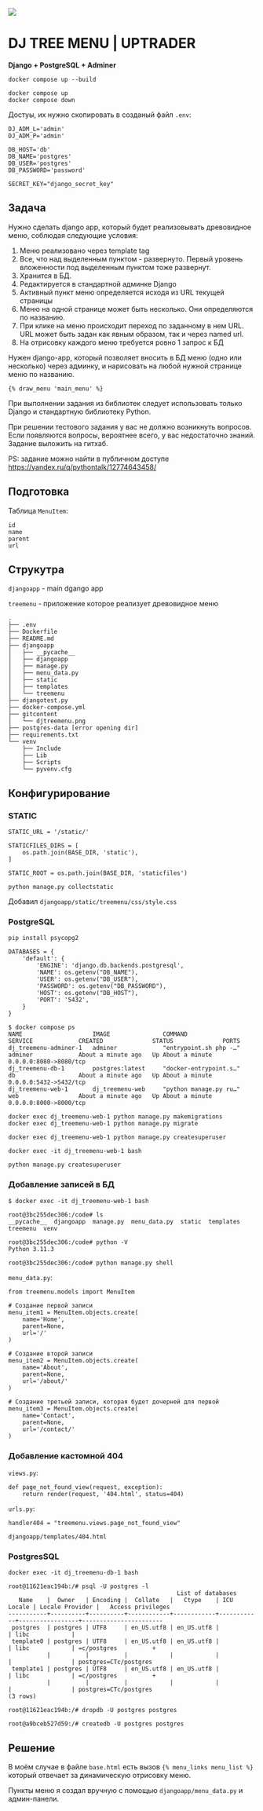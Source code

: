 ![](gitcontent/djtreemenu.png)

# DJ TREE MENU | UPTRADER 

**Django + PostgreSQL + Adminer**

```
docker compose up --build

docker compose up
docker compose down
```

Достуы, их нужно скопировать в созданый файл `.env`:
```
DJ_ADM_L='admin'
DJ_ADM_P='admin'

DB_HOST='db'
DB_NAME='postgres'
DB_USER='postgres'
DB_PASSWORD='password'

SECRET_KEY="django_secret_key"
```

## Задача

Нужно сделать django app, который будет реализовывать древовидное меню, соблюдая следующие условия:

1) Меню реализовано через template tag
2) Все, что над выделенным пунктом - развернуто. Первый уровень вложенности под выделенным пунктом тоже развернут.
3) Хранится в БД.
4) Редактируется в стандартной админке Django
5) Активный пункт меню определяется исходя из URL текущей страницы
6) Меню на одной странице может быть несколько. Они определяются по названию.
7) При клике на меню происходит переход по заданному в нем URL. URL может быть задан как явным образом, так и через named url.
8) На отрисовку каждого меню требуется ровно 1 запрос к БД

Нужен django-app, который позволяет вносить в БД меню (одно или несколько) через админку, и нарисовать на любой нужной странице меню по названию.

`{% draw_menu 'main_menu' %}`

При выполнении задания из библиотек следует использовать только Django и стандартную библиотеку Python.

При решении тестового задания у вас не должно возникнуть вопросов. Если появляются вопросы, вероятнее всего, у вас недостаточно знаний. Задание выложить на гитхаб.

PS: задание можно найти в публичном доступе https://yandex.ru/q/pythontalk/12774643458/


## Подготовка

Таблица `MenuItem`:
```
id
name
parent 
url
```

## Струкутра

`djangoapp` - main dgango app

`treemenu` - приложение которое реализует древовидное меню

```
.
├── .env
├── Dockerfile
├── README.md
├── djangoapp
│   ├── __pycache__
│   ├── djangoapp
│   ├── manage.py
│   ├── menu_data.py
│   ├── static
│   ├── templates
│   └── treemenu
├── djangotest.py
├── docker-compose.yml
├── gitcontent
│   └── djtreemenu.png
├── postgres-data [error opening dir]
├── requirements.txt
└── venv
    ├── Include
    ├── Lib
    ├── Scripts
    └── pyvenv.cfg
```

## Конфигурирование

### STATIC
```
STATIC_URL = '/static/'

STATICFILES_DIRS = [
    os.path.join(BASE_DIR, 'static'),
]

STATIC_ROOT = os.path.join(BASE_DIR, 'staticfiles')
```
```
python manage.py collectstatic
```

Добавил `djangoapp/static/treemenu/css/style.css`
### PostgreSQL
```
pip install psycopg2
```
```
DATABASES = {
    'default': {
        'ENGINE': 'django.db.backends.postgresql',
        'NAME': os.getenv("DB_NAME"),
        'USER': os.getenv("DB_USER"),
        'PASSWORD': os.getenv("DB_PASSWORD"),
        'HOST': os.getenv("DB_HOST"),
        'PORT': '5432',
    }
}
```

```
$ docker compose ps
NAME                    IMAGE               COMMAND                  SERVICE             CREATED              STATUS              PORTS
dj_treemenu-adminer-1   adminer             "entrypoint.sh php -…"   adminer             About a minute ago   Up About a minute   0.0.0.0:8080->8080/tcp
dj_treemenu-db-1        postgres:latest     "docker-entrypoint.s…"   db                  About a minute ago   Up About a minute   0.0.0.0:5432->5432/tcp
dj_treemenu-web-1       dj_treemenu-web     "python manage.py ru…"   web                 About a minute ago   Up About a minute   0.0.0.0:8000->8000/tcp
```

```
docker exec dj_treemenu-web-1 python manage.py makemigrations
docker exec dj_treemenu-web-1 python manage.py migrate

docker exec dj_treemenu-web-1 python manage.py createsuperuser
```

```
docker exec -it dj_treemenu-web-1 bash

python manage.py createsuperuser
```

### Добавление записей в БД 

```
$ docker exec -it dj_treemenu-web-1 bash

root@3bc255dec306:/code# ls
__pycache__  djangoapp  manage.py  menu_data.py  static  templates  treemenu  venv

root@3bc255dec306:/code# python -V
Python 3.11.3

root@3bc255dec306:/code# python manage.py shell
```
`menu_data.py`:
```
from treemenu.models import MenuItem

# Создание первой записи
menu_item1 = MenuItem.objects.create(
    name='Home',
    parent=None,
    url='/'
)

# Создание второй записи
menu_item2 = MenuItem.objects.create(
    name='About',
    parent=None,
    url='/about/'
)

# Создание третьей записи, которая будет дочерней для первой
menu_item3 = MenuItem.objects.create(
    name='Contact',
    parent=None,
    url='/contact/'
)
```
### Добавление кастомной 404

`views.py`:
```
def page_not_found_view(request, exception):
    return render(request, '404.html', status=404)
```
`urls.py`:
```
handler404 = "treemenu.views.page_not_found_view"
```

`djangoapp/templates/404.html`

### PostgresSQL

```
docker exec -it dj_treemenu-db-1 bash
```

```
root@11621eac194b:/# psql -U postgres -l
                                                List of databases
   Name    |  Owner   | Encoding |  Collate   |   Ctype    | ICU Locale | Locale Provider |   Access privileges
-----------+----------+----------+------------+------------+------------+-----------------+-----------------------        
 postgres  | postgres | UTF8     | en_US.utf8 | en_US.utf8 |            | libc            |
 template0 | postgres | UTF8     | en_US.utf8 | en_US.utf8 |            | libc            | =c/postgres          +        
           |          |          |            |            |            |                 | postgres=CTc/postgres
 template1 | postgres | UTF8     | en_US.utf8 | en_US.utf8 |            | libc            | =c/postgres          +        
           |          |          |            |            |            |                 | postgres=CTc/postgres
(3 rows)
```
```
root@11621eac194b:/# dropdb -U postgres postgres
```
```
root@a9bceb527d59:/# createdb -U postgres postgres
```


## Решение

В моём случае в файле `base.html` есть вызов `{% menu_links menu_list %}` который отвечает за динамическую отрисовку меню. 

Пункты меню я создал вручную с помощью `djangoapp/menu_data.py` и админ-панели.